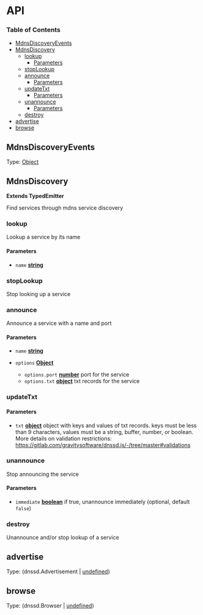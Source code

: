 # API

<!-- Generated by documentation.js. Update this documentation by updating the source code. -->

### Table of Contents

- [MdnsDiscoveryEvents](#mdnsdiscoveryevents)
- [MdnsDiscovery](#mdnsdiscovery)
  - [lookup](#lookup)
    - [Parameters](#parameters)
  - [stopLookup](#stoplookup)
  - [announce](#announce)
    - [Parameters](#parameters-1)
  - [updateTxt](#updatetxt)
    - [Parameters](#parameters-2)
  - [unannounce](#unannounce)
    - [Parameters](#parameters-3)
  - [destroy](#destroy)
- [advertise](#advertise)
- [browse](#browse)

## MdnsDiscoveryEvents

Type: [Object](https://developer.mozilla.org/docs/Web/JavaScript/Reference/Global_Objects/Object)

## MdnsDiscovery

**Extends TypedEmitter**

Find services through mdns service discovery

### lookup

Lookup a service by its name

#### Parameters

- `name` **[string](https://developer.mozilla.org/docs/Web/JavaScript/Reference/Global_Objects/String)**

### stopLookup

Stop looking up a service

### announce

Announce a service with a name and port

#### Parameters

- `name` **[string](https://developer.mozilla.org/docs/Web/JavaScript/Reference/Global_Objects/String)**
- `options` **[Object](https://developer.mozilla.org/docs/Web/JavaScript/Reference/Global_Objects/Object)**

  - `options.port` **[number](https://developer.mozilla.org/docs/Web/JavaScript/Reference/Global_Objects/Number)** port for the service
  - `options.txt` **[object](https://developer.mozilla.org/docs/Web/JavaScript/Reference/Global_Objects/Object)** txt records for the service

### updateTxt

#### Parameters

- `txt` **[object](https://developer.mozilla.org/docs/Web/JavaScript/Reference/Global_Objects/Object)** object with keys and values of txt records. keys must be less than 9 characters, values must be a string, buffer, number, or boolean. More details on validation restrictions: <https://gitlab.com/gravitysoftware/dnssd.js/-/tree/master#validations>

### unannounce

Stop announcing the service

#### Parameters

- `immediate` **[boolean](https://developer.mozilla.org/docs/Web/JavaScript/Reference/Global_Objects/Boolean)** if true, unannounce immediately (optional, default `false`)

### destroy

Unannounce and/or stop lookup of a service

## advertise

Type: (dnssd.Advertisement | [undefined](https://developer.mozilla.org/docs/Web/JavaScript/Reference/Global_Objects/undefined))

## browse

Type: (dnssd.Browser | [undefined](https://developer.mozilla.org/docs/Web/JavaScript/Reference/Global_Objects/undefined))
